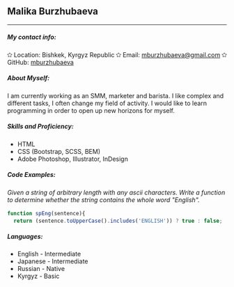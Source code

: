 ## Malika Burzhubaeva
-----
##### My contact info:
<img src="image-1.png" alt="alt text" width="11"/> Location: Bishkek, Kyrgyz Republic
<img src="image-1.png" alt="alt text" width="11"/> Email: mburzhubaeva@gmail.com
<img src="image-1.png" alt="alt text" width="11"/> GitHub: [mburzhubaeva](https://github.com/mburzhubaeva)

##### About Myself:
I am currently working as an SMM, marketer and barista. I like complex and different tasks, I often change my field of activity. I would like to learn programming in order to open up new horizons for myself.

##### Skills and Proficiency:
* HTML
* CSS (Bootstrap, SCSS, BEM)
* Adobe Photoshop, Illustrator, InDesign

##### Code Examples:
*Given a string of arbitrary length with any ascii characters. Write a function to determine whether the string contains the whole word "English".*

```JavaScript
function spEng(sentence){
  return (sentence.toUpperCase().includes('ENGLISH')) ? true : false;
```

##### Languages:
* English - Intermediate
* Japanese - Intermediate
* Russian - Native
* Kyrgyz - Basic